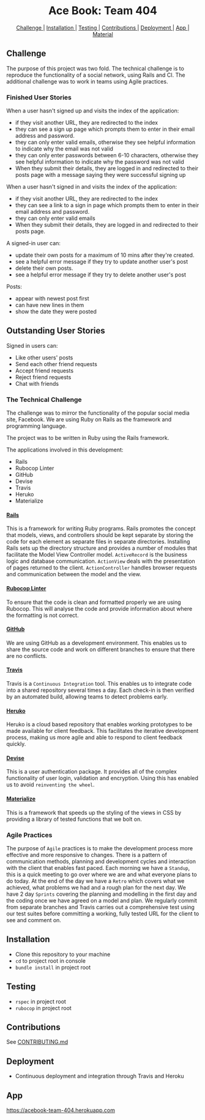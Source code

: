 <h1 align="center">Ace Book: Team 404</h1>
<p align="center">

<div align="center">    

[Challenge ](#challenge) |
[Installation ](#installation) |
[Testing ](#testing) |
[Contributions ](#contributions) |
[Deployment ](#deployment) |
[App ](#app) |
[Material ](#material)

</div>

## Challenge

The purpose of this project was two fold. The technical challenge is to reproduce the functionality of a social network, using Rails and CI. The additional challenge was to work in teams using Agile practices.

### Finished User Stories

When a user hasn't signed up and visits the index of the application:
- if they visit another URL, they are redirected to the index
- they can see a sign up page which prompts them to enter in their email address and password.
- they can only enter valid emails, otherwise they see helpful information to indicate why the email was not valid
- they can only enter passwords between 6-10 characters, otherwise they see helpful information to indicate why the password was not valid
- When they submit their details, they are logged in and redirected to their posts page with a message saying they were successful signing up

When a user hasn't signed in and visits the index of the application:
- if they visit another URL, they are redirected to the index
- they can see a link to a sign in page which prompts them to enter in their email address and password.
- they can only enter valid emails
- When they submit their details, they are logged in and redirected to their posts page.

A signed-in user can:
- update their own posts for a maximum of 10 mins after they're created.
- see a helpful error message if they try to update another user's post
- delete their own posts.
- see a helpful error message if they try to delete another user's post

Posts:
- appear with newest post first
- can have new lines in them
- show the date they were posted

## Outstanding User Stories

Signed in users can:
- Like other users' posts
- Send each other friend requests
- Accept friend requests
- Reject friend requests
- Chat with friends

### The Technical Challenge

The challenge was to mirror the functionality of the popular social media site, Facebook.
We are using Ruby on Rails as the framework and programming language.

The project was to be written in Ruby using the Rails framework.

The applications involved in this development:
* Rails
* Rubocop Linter
* GitHub
* Devise
* Travis
* Heruko
* Materialize


#### [Rails](https://guides.rubyonrails.org/)
This is a framework for writing Ruby programs. Rails promotes the concept that models, views, and controllers should be kept separate by storing the code for each element as separate files in separate directories. Installing Rails sets up the directory structure and provides a number of modules that facilitate the Model View Controller model. `ActiveRecord` is the business logic and database communication. `ActionView` deals with the presentation of pages returned to the client. `ActionController` handles browser requests and communication between the model and the view.

#### [Rubocop Linter](https://rubocop.readthedocs.io/en/latest/)
To ensure that the code is clean and formatted properly we are using Rubocop. This will analyse the code and provide information about where the formatting is not correct.

#### [GitHub](http://www.github.com)
We are using GitHub as a development environment. This enables us to share the source code and work on different branches to ensure that there are no conflicts.

#### [Travis](https://travis-ci.org/)
Travis is a `Continuous Integration` tool. This enables us to integrate code into a shared repository several times a day. Each check-in is then verified by an automated build, allowing teams to detect problems early.

#### [Heruko](https://www.heroku.com/)
Heruko is a cloud based repository that enables working prototypes to be made available for client feedback. This facilitates the iterative development process, making us more agile and able to respond to client feedback quickly.

#### [Devise](https://github.com/plataformatec/devise)
This is a user authentication package. It provides all of the complex functionality of user login, validation and encryption. Using this has enabled us to avoid `reinventing the wheel`.

#### [Materialize](http://materialize.labs.my/)
This is a framework that speeds up the styling of the views in CSS by providing a library of tested functions that we bolt on.

### Agile Practices

The purpose of `Agile` practices is to make the development process more effective and more responsive to changes. There is a pattern of communication methods, planning and development cycles and interaction with the client that enables fast paced. Each morning we have a `Standup`, this is a quick meeting to go over where we are and what everyone plans to do today. At the end of the day we have a `Retro` which covers what we achieved, what problems we had and a rough plan for the next day. We have 2 day `Sprints` covering the planning and modelling in the first day and the coding once we have agreed on a model and plan. We regularly commit from separate branches and Travis carries out a comprehensive test using our test suites before committing a working, fully tested URL for the client to see and comment on.

## Installation
 - Clone this repository to your machine
 - `cd` to project root in console
 - `bundle install` in project root

## Testing
 - `rspec` in project root
 - `rubocop` in project root

## Contributions

See [CONTRIBUTING.md](CONTRIBUTING.md)

## Deployment
 - Continuous deployment and integration through Travis and Heroku

## App
https://acebook-team-404.herokuapp.com

